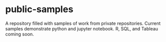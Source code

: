 # public-samples
A repository filled with samples of work from private repositories. Current samples demonstrate python and jupyter notebook. R, SQL, and Tableau coming soon.

